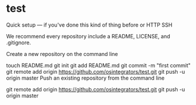 test
====
Quick setup — if you've done this kind of thing before
or 
HTTP
SSH
  
We recommend every repository include a README, LICENSE, and .gitignore.

Create a new repository on the command line

touch README.md
git init
git add README.md
git commit -m "first commit"
git remote add origin https://github.com/osintegrators/test.git
git push -u origin master
Push an existing repository from the command line

git remote add origin https://github.com/osintegrators/test.git
git push -u origin master
